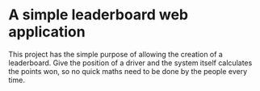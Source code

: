 # A simple leaderboard web application

This project has the simple purpose of allowing the creation of a leaderboard. Give the position of a driver and the system itself
calculates the points won, so no quick maths need to be done by the people every time.
